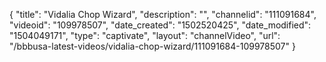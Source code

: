 {
    "title": "Vidalia Chop Wizard",
    "description": "",
    "channelid": "111091684",
    "videoid": "109978507",
    "date_created": "1502520425",
    "date_modified": "1504049171",
    "type": "captivate",
    "layout": "channelVideo",
    "url": "\/bbbusa-latest-videos\/vidalia-chop-wizard\/111091684-109978507"
}